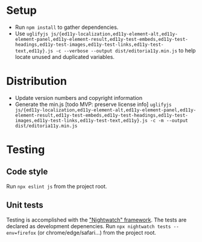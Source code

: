 # Setup
* Run `npm install` to gather dependencies.
* Use `uglifyjs js/{ed11y-localization,ed11y-element-alt,ed11y-element-panel,ed11y-element-result,ed11y-test-embeds,ed11y-test-headings,ed11y-test-images,ed11y-test-links,ed11y-test-text,ed11y}.js -c --verbose --output dist/editoria11y.min.js` to help locate unused and duplicated variables.

# Distribution
* Update version numbers and copyright information
* Generate the min.js [todo MVP: preserve license info] `uglifyjs js/{ed11y-localization,ed11y-element-alt,ed11y-element-panel,ed11y-element-result,ed11y-test-embeds,ed11y-test-headings,ed11y-test-images,ed11y-test-links,ed11y-test-text,ed11y}.js -c -m --output dist/editoria11y.min.js` 

# Testing

## Code style
Run `npx eslint js` from the project root.

## Unit tests
Testing is accomplished with the ["Nightwatch" framework](https://nightwatchjs.org/). The tests are declared as development depenencies.
Run `npx nightwatch tests --env=firefox` (or chrome/edge/safari...) from the project root.
